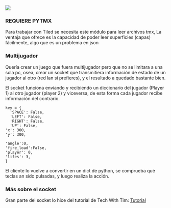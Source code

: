 


<img src = "https://github.com/hug58/Lemon-Tank/blob/master/screenshot.png">

<br>

<h3> REQUIERE PYTMX </h3>
<p> Para trabajar con Tiled se necesita este módulo para leer archivos tmx, 
    La ventaja que ofrece es la capacidad de poder leer superficies (capas) fácilmente, algo que es un problema en json
</p> 


<h3> Multijugador </h3>

<p> Quería crear un juego que fuera multijugador pero que no se limitara a una sola pc, osea, crear un socket que transmitiera información de estado de un jugador al otro (red lan si prefieres), y el resultado a quedado bastante bien. </p> 
  
  <p> El socket funciona enviando y recibiendo un diccionario del jugador (Player 1) 
  al otro jugador (player 2) y viceversa, de esta forma cada jugador recibe información del contrario. <p>
  
 
    key = {
	  'SPACE': False,
	  'LEFT': False,
	  'RIGHT': False,
	  'UP': False,
    'x': 300,
    'y': 300,

    'angle':0,
    'fire_load':False,
    'player': 0,
    'lifes': 3,
    }




 

  El cliente lo vuelve a convertir en un dict de python, se comprueba qué teclas an sido pulsadas, y luego
  realiza la acción.



</p>


<h3> Más sobre el socket </h3>

<p>
 Gran parte del socket lo hice del tutorial de Tech With Tim:
<a href="https://www.youtube.com/watch?v=F257x_E6H4k&t=2s">Tutorial</a>
</p>

<br>


